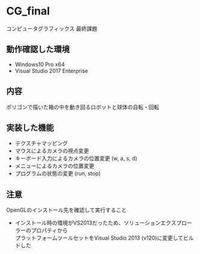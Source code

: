# CG_final
コンピュータグラフィックス 最終課題

## 動作確認した環境
- Windows10 Pro x64
- Visual Studio 2017 Enterprise

## 内容
ポリゴンで描いた箱の中を動き回るロボットと球体の自転・回転

## 実装した機能
- テクスチャマッピング
- マウスによるカメラの視点変更
- キーボード入力によるカメラの位置変更 (w, a, s, d)
- メニューによるカメラの位置変更
- プログラムの状態の変更 (run, stop)

## 注意
OpenGLのインストール先を確認して実行すること
- インストール時の環境がVS2013だったため、ソリューションエクスプローラーのプロパティから  
プラットフォームツールセットをVisual Studio 2013 (v120)に変更してビルドした